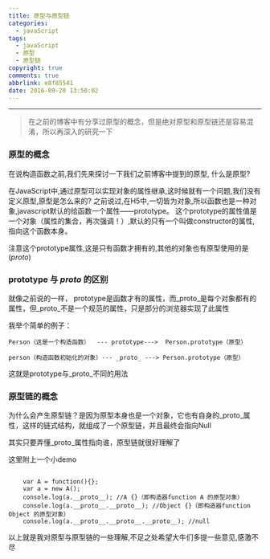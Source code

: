 ```yaml
---
title: 原型与原型链
categories:
  - javaScript
tags:
  - javaScript
  - 原型
  - 原型链
copyright: true
comments: true
abbrlink: e8f85541
date: 2016-09-20 13:50:02
---
```


<hr style='filter:progid:DXImageTransform.Microsoft.Glow(color=#FF0000,strength=10)' color='#FF0000' size='1' />

> 在之前的博客中有分享过原型的概念，但是绝对原型和原型链还是容易混淆，所以再深入的研究一下

<!--more-->

### 原型的概念

在说构造函数之前,我们先来探讨一下我们之前博客中提到的原型, 什么是原型?

在JavaScript中,通过原型可以实现对象的属性继承,这时候就有一个问题,我们没有定义原型,原型是怎么来的?
之前说过,在H5中,一切皆为对象,所以函数也是一种对象,javascript默认的给函数一个属性——prototype。
这个prototype的属性值是一个对象（属性的集合，再次强调！）,默认的只有一个叫做constructor的属性,指向这个函数本身。

注意这个prototype属性,这是只有函数才拥有的,其他的对象也有原型使用的是(_proto_)

### prototype 与 _proto_ 的区别

就像之前说的一样， prototype是函数才有的属性，而_proto_是每个对象都有的属性，但_proto_不是一个规范的属性，只是部分的浏览器实现了此属性

我举个简单的例子：

	Person（这是一个构造函数）  --- prototype--->  Person.prototype（原型）

	person（构造函数初始化的对象）--- _proto_ ---> Person.prototype（原型）

这就是prototype与_proto_不同的用法

### 原型链的概念

为什么会产生原型链？是因为原型本身也是一个对象，它也有自身的_proto_属性，这样的链式结构，就组成了一个原型链，并且最终会指向Null

其实只要弄懂_proto_属性指向谁，原型链就很好理解了

这里附上一个小demo

```

	var A = function(){};
	var a = new A();
	console.log(a.__proto__); //A {}（即构造器function A 的原型对象）
	console.log(a.__proto__.__proto__); //Object {}（即构造器function Object 的原型对象）
	console.log(a.__proto__.__proto__.__proto__); //null
```

以上就是我对原型与原型链的一些理解,不足之处希望大牛们多提一些意见,感激不尽















